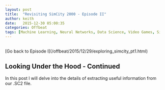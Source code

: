 ```yaml
---
layout: post
title:  "Revisiting SimCity 2000 - Episode II"
author: keith
date:   2015-12-30 05:00:35
categories: Offbeat
tags: [Machine Learning, Neural Networks, Data Science, Video Games, SimCity, Simulation, Hex Editing]
---
```

<br>
[Go back to Episode I](/offbeat/2015/12/29/exploring_simcity_pt1.html)
<br>

## Looking Under the Hood - Continued
In this post I will delve into the details of extracting useful information from our .SC2 file.
